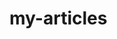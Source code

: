 <meta name="google-site-verification" content="ezx3aDA-rmuCbyTYm4DRjUO_r2PV97dB6BGEohhVz6Q" />


# my-articles
